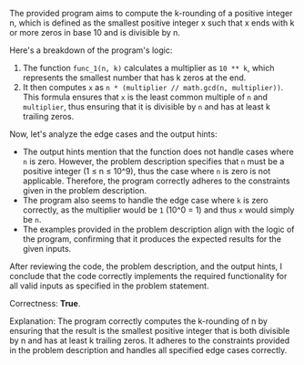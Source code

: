 The provided program aims to compute the k-rounding of a positive integer n, which is defined as the smallest positive integer x such that x ends with k or more zeros in base 10 and is divisible by n.

Here's a breakdown of the program's logic:

1. The function `func_1(n, k)` calculates a multiplier as `10 ** k`, which represents the smallest number that has k zeros at the end.
2. It then computes `x` as `n * (multiplier // math.gcd(n, multiplier))`. This formula ensures that `x` is the least common multiple of `n` and `multiplier`, thus ensuring that it is divisible by `n` and has at least k trailing zeros.

Now, let's analyze the edge cases and the output hints:

- The output hints mention that the function does not handle cases where `n` is zero. However, the problem description specifies that `n` must be a positive integer (1 ≤ n ≤ 10^9), thus the case where `n` is zero is not applicable. Therefore, the program correctly adheres to the constraints given in the problem description.
- The program also seems to handle the edge case where `k` is zero correctly, as the multiplier would be `1` (10^0 = 1) and thus `x` would simply be `n`.
- The examples provided in the problem description align with the logic of the program, confirming that it produces the expected results for the given inputs.

After reviewing the code, the problem description, and the output hints, I conclude that the code correctly implements the required functionality for all valid inputs as specified in the problem statement.

Correctness: **True**. 

Explanation: The program correctly computes the k-rounding of n by ensuring that the result is the smallest positive integer that is both divisible by n and has at least k trailing zeros. It adheres to the constraints provided in the problem description and handles all specified edge cases correctly.